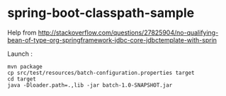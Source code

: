 # spring-boot-classpath-sample
Help from http://stackoverflow.com/questions/27825904/no-qualifying-bean-of-type-org-springframework-jdbc-core-jdbctemplate-with-sprin

Launch :
```
mvn package
cp src/test/resources/batch-configuration.properties target
cd target
java -Dloader.path=.,lib -jar batch-1.0-SNAPSHOT.jar
```